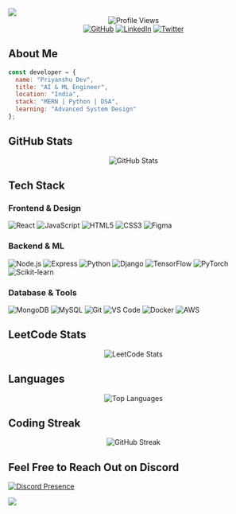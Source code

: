 <img src="https://capsule-render.vercel.app/api?type=waving&color=000000&height=200&section=header&text=Priyanshu%20Dev&fontSize=40&fontColor=FFFFFF&fontAlignY=35&desc=AI%20and%20ML%20Engineer&descAlignY=55"/>

<!-- VISIT COUNTER -->
<div align="center">
  <img src="https://komarev.com/ghpvc/?username=priyanshudevs&color=000000&style=flat" alt="Profile Views"/>
</div>

<!-- SOCIAL LINKS -->
<div align="center">
  <a href="https://github.com/priyansudev" target="_blank"><img src="https://img.shields.io/badge/GitHub-000000?style=for-the-badge&logo=github&logoColor=white" alt="GitHub"/></a>
  <a href="https://linkedin.com/in/priyanshudev1" target="_blank"><img src="https://img.shields.io/badge/-LinkedIn-000000?style=for-the-badge&logo=linkedin&logoColor=white" alt="LinkedIn"/></a>
  <a href="https://twitter.com/priyansudev" target="_blank"><img src="https://img.shields.io/badge/-Twitter-000000?style=for-the-badge&logo=twitter&logoColor=white" alt="Twitter"/></a>
</div>

<!-- ABOUT ME -->
## About Me
```javascript
const developer = {
  name: "Priyanshu Dev",
  title: "AI & ML Engineer",
  location: "India",
  stack: "MERN | Python | DSA",
  learning: "Advanced System Design"
};
```

<!-- GITHUB STATS -->
## GitHub Stats
<div align="center">
<img src="https://github-readme-stats.vercel.app/api?username=priyansudev&show_icons=true&theme=dark&bg_color=0d1117&hide_border=true&icon_color=FFFFFF&title_color=FFFFFF&text_color=c9d1d9" alt="GitHub Stats"/>
</div>
<!-- TECH STACK -->

## Tech Stack

### Frontend & Design
<p align="left">
  <img src="https://img.shields.io/badge/React-000000?style=for-the-badge&logo=react&logoColor=white" alt="React"/>
  <img src="https://img.shields.io/badge/JavaScript-000000?style=for-the-badge&logo=javascript&logoColor=white" alt="JavaScript"/>
  <img src="https://img.shields.io/badge/HTML5-000000?style=for-the-badge&logo=html5&logoColor=white" alt="HTML5"/>
  <img src="https://img.shields.io/badge/CSS3-000000?style=for-the-badge&logo=css3&logoColor=white" alt="CSS3"/>
  <img src="https://img.shields.io/badge/Figma-000000?style=for-the-badge&logo=figma&logoColor=white" alt="Figma"/>
</p>

### Backend & ML
<p align="left">
  <img src="https://img.shields.io/badge/Node.js-000000?style=for-the-badge&logo=node.js&logoColor=white" alt="Node.js"/>
  <img src="https://img.shields.io/badge/Express-000000?style=for-the-badge&logo=express&logoColor=white" alt="Express"/>
  <img src="https://img.shields.io/badge/Python-000000?style=for-the-badge&logo=python&logoColor=white" alt="Python"/>
  <img src="https://img.shields.io/badge/Django-000000?style=for-the-badge&logo=django&logoColor=white" alt="Django"/>
  <img src="https://img.shields.io/badge/TensorFlow-000000?style=for-the-badge&logo=tensorflow&logoColor=white" alt="TensorFlow"/>
  <img src="https://img.shields.io/badge/PyTorch-000000?style=for-the-badge&logo=pytorch&logoColor=white" alt="PyTorch"/>
  <img src="https://img.shields.io/badge/scikit--learn-000000?style=for-the-badge&logo=scikit-learn&logoColor=white" alt="Scikit-learn"/>
</p>

### Database & Tools
<p align="left">
  <img src="https://img.shields.io/badge/MongoDB-000000?style=for-the-badge&logo=mongodb&logoColor=white" alt="MongoDB"/>
  <img src="https://img.shields.io/badge/MySQL-000000?style=for-the-badge&logo=mysql&logoColor=white" alt="MySQL"/>
  <img src="https://img.shields.io/badge/Git-000000?style=for-the-badge&logo=git&logoColor=white" alt="Git"/>
  <img src="https://img.shields.io/badge/VS_Code-000000?style=for-the-badge&logo=visual-studio-code&logoColor=white" alt="VS Code"/>
  <img src="https://img.shields.io/badge/Docker-000000?style=for-the-badge&logo=docker&logoColor=white" alt="Docker"/>
  <img src="https://img.shields.io/badge/AWS-000000?style=for-the-badge&logo=amazon-aws&logoColor=white" alt="AWS"/>
</p>

<!-- LEETCODE STATS -->
## LeetCode Stats
<div align="center">
 <img src="https://leetcard.jacoblin.cool/priyanshudev?theme=dark&font=Roboto&ext=heatmap&border=0&radius=10&bg_color=000000" alt="LeetCode Stats" />
</div>

<!-- LANGUAGES -->
## Languages

<div align="center">
<img src="https://github-readme-stats.vercel.app/api/top-langs/?username=priyansudev&layout=compact&theme=dark&bg_color=0d1117&hide_border=true&title_color=FFFFFF&text_color=c9d1d9" alt="Top Languages"/>
</div>

<!-- STREAK STATS -->
## Coding Streak

<div align="center">
<img src="https://github-readme-streak-stats.herokuapp.com/?user=priyansudev&theme=dark&background=0d1117&hide_border=true&ring=FFFFFF&fire=FFFFFF&currStreakLabel=FFFFFF" alt="GitHub Streak"/>
</div>

## Feel Free to Reach Out on Discord

[![Discord Presence](https://lanyard.cnrad.dev/api/851812658356813824?bg=000000&borderRadius=10)](https://discord.com/users/851812658356813824)

<img src="https://capsule-render.vercel.app/api?type=waving&color=000000&height=120&section=footer&animation=fadeIn&reversal=true"/>
